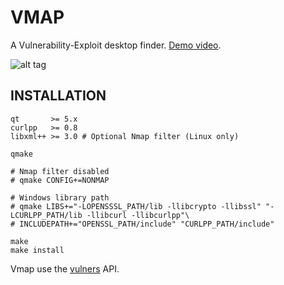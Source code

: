 # VMAP

A Vulnerability-Exploit desktop finder. [Demo video](https://streamable.com/t2uld).

![alt tag](https://image.ibb.co/nK2ppv/vmap.png)

## INSTALLATION

```shell
qt       >= 5.x
curlpp   >= 0.8
libxml++ >= 3.0 # Optional Nmap filter (Linux only)
```

```shell
qmake

# Nmap filter disabled
# qmake CONFIG+=NONMAP 

# Windows library path
# qmake LIBS+="-LOPENSSSL_PATH/lib -llibcrypto -llibssl" "-LCURLPP_PATH/lib -llibcurl -llibcurlpp"\
# INCLUDEPATH+="OPENSSL_PATH/include" "CURLPP_PATH/include"

make
make install
```

Vmap use the [vulners](https://vulners.com/api/v3/) API.
